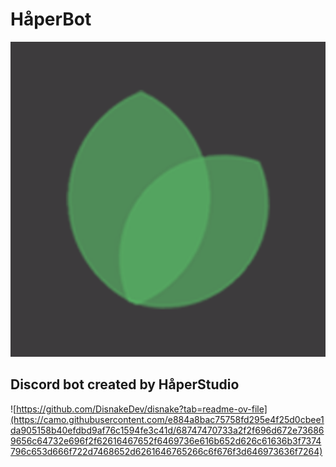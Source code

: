 # HåperBot
![](https://github.com/HaperStudio/.github/blob/main/profile/img/haperstudiominava.png)
## Discord bot created by HåperStudio
![https://github.com/DisnakeDev/disnake?tab=readme-ov-file](https://camo.githubusercontent.com/e884a8bac75758fd295e4f25d0cbee1da905158b40efdbd9af76c1594fe3c41d/68747470733a2f2f696d672e736869656c64732e696f2f62616467652f6469736e616b652d626c61636b3f7374796c653d666f722d7468652d6261646765266c6f676f3d646973636f7264)
